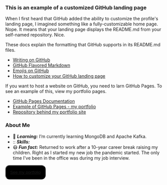 ### This is an example of a customized GitHub landing page
When I first heard that GitHub added the ability to customize the profile's
landing page, I imagined something like a fully-customizable home page. Nope. 
It means that your landing page displays the README.md from your self-named 
repository. Nice.

These docs explain the formatting that GitHub supports in its README.md files. 
* [Writing on GitHub](https://docs.github.com/en/github/writing-on-github)
* [GitHub Flavored Markdown](https://guides.github.com/features/mastering-markdown/)  
* [Emojis on GitHub](https://github.com/ikatyang/emoji-cheat-sheet/blob/master/README.md)
* [How to customize your GitHub landing page](https://medium.com/@saketprag322/customize-your-github-landing-page-cad846575bea)
  
If you want to host a website on GitHub, you need to larn GitHub Pages.
To see an example of this, view my portfolio pages.
* [GitHub Pages Documentation](https://docs.github.com/en/pages/getting-started-with-github-pages/about-github-pages)
* [Example of GitHub Pages - my portfolio](https://github.com/ruthtech/ruthtechportfolio)
* [Repository behind my portfolio site](https://github.com/ruthtech/ruthtechportfolio)


### About Me
- :book: **_Learning:_** I’m currently learning MongoDB and Apache Kafka.
- ::  **_Skills:_** 
- :mask: **_Fun fact:_** Returned to work after a 10-year career break raising my children.
  Right as I started my new job the pandemic started. The only time I've been in
  the office was during my job interview. 

<button type="button" style="background-color:black;border-radius:13px;padding:1em"><a href="https://github.com/ruthtech/ruthtechportfolio">See my portfolio</a></button>

